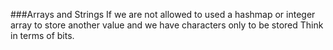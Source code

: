 ###Arrays and Strings
If we are not allowed to used a hashmap or integer array 
to store another value and we have characters only to be stored
Think in terms of bits.